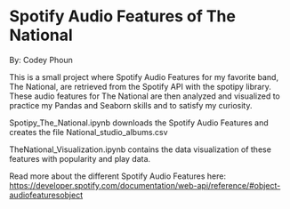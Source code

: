 # Spotify Audio Features of The National

By: Codey Phoun

This is a small project where Spotify Audio Features for my favorite band, The National, are retrieved from the Spotify API with the spotipy library. These audio features for The National are then analyzed and visualized to practice my Pandas and Seaborn skills and to satisfy my curiosity.

Spotipy_The_National.ipynb downloads the Spotify Audio Features and creates the file National_studio_albums.csv

TheNational_Visualization.ipynb contains the data visualization of these features with popularity and play data.

Read more about the different Spotify Audio Features here:
<https://developer.spotify.com/documentation/web-api/reference/#object-audiofeaturesobject>